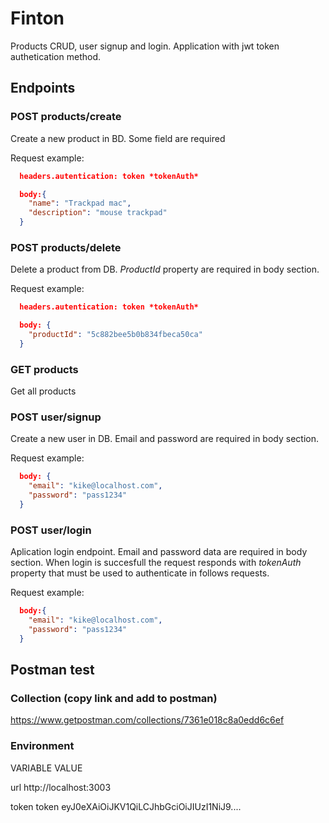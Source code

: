 # Finton


Products CRUD, user signup and login. Application with jwt token authetication method. 


## Endpoints

### POST products/create
Create a new product in BD. Some field are required

Request example: 
```json
  headers.autentication: token *tokenAuth*

  body:{
    "name": "Trackpad mac",
    "description": "mouse trackpad"
  } 
```

### POST products/delete
Delete a product from DB. *ProductId* property are required in body section.

Request example:
```json
  headers.autentication: token *tokenAuth*

  body: {	
    "productId": "5c882bee5b0b834fbeca50ca" 
  } 
```


### GET products
Get all products

### POST user/signup
Create a new user in DB. Email and password are required in body section.

Request example:
```json
  body: {
    "email": "kike@localhost.com",
    "password": "pass1234"
  }
```

### POST user/login
Aplication login endpoint. Email and password data are required in body section. 
When login is succesfull the request responds with *tokenAuth* property that must be used to authenticate in follows requests.

Request example:
```json
  body:{	
    "email": "kike@localhost.com",
    "password": "pass1234"
  }
```

## Postman test 
### Collection (copy link and add to postman)
https://www.getpostman.com/collections/7361e018c8a0edd6c6ef

### Environment

VARIABLE  VALUE

url       http://localhost:3003

token     token eyJ0eXAiOiJKV1QiLCJhbGciOiJIUzI1NiJ9....



